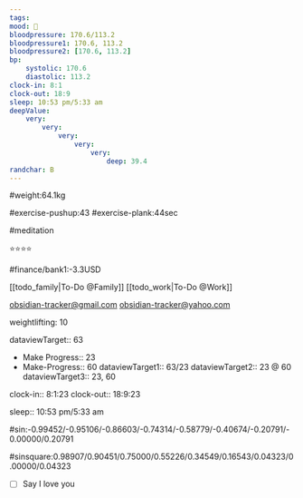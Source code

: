 ```yaml
---
tags: 
mood: 🙂
bloodpressure: 170.6/113.2
bloodpressure1: 170.6, 113.2
bloodpressure2: [170.6, 113.2]
bp:
    systolic: 170.6
    diastolic: 113.2
clock-in: 8:1
clock-out: 18:9
sleep: 10:53 pm/5:33 am
deepValue: 
    very: 
        very: 
            very: 
                very: 
                    very: 
                        deep: 39.4
randchar: B
---
```


#weight:64.1kg

#exercise-pushup:43
#exercise-plank:44sec

#meditation

⭐⭐⭐⭐


#finance/bank1:-3.3USD

[[todo_family|To-Do @Family]]
[[todo_work|To-Do @Work]]

obsidian-tracker@gmail.com
obsidian-tracker@yahoo.com

weightlifting: 10

dataviewTarget:: 63
- Make Progress:: 23
- Make-Progress:: 60
dataviewTarget1:: 63/23
dataviewTarget2:: 23 @ 60
dataviewTarget3:: 23, 60

clock-in:: 8:1:23
clock-out:: 18:9:23

sleep:: 10:53 pm/5:33 am

#sin:-0.99452/-0.95106/-0.86603/-0.74314/-0.58779/-0.40674/-0.20791/-0.00000/0.20791

#sinsquare:0.98907/0.90451/0.75000/0.55226/0.34549/0.16543/0.04323/0.00000/0.04323

- [ ] Say I love you

